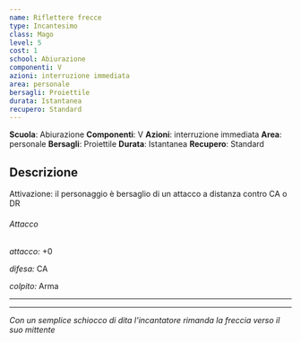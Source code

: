```yaml
---
name: Riflettere frecce
type: Incantesimo
class: Mago
level: 5
cost: 1
school: Abiurazione
componenti: V
azioni: interruzione immediata
area: personale
bersagli: Proiettile
durata: Istantanea
recupero: Standard
---
```

**Scuola**: Abiurazione
**Componenti**: V
**Azioni**: interruzione immediata
**Area**: personale
**Bersagli**: Proiettile
**Durata**: Istantanea
**Recupero**: Standard

**Descrizione**
-

Attivazione: il personaggio è bersaglio di un attacco a distanza contro CA o DR

###### Attacco

*attacco:* +0

*difesa:* CA

*colpito:* Arma

---

---

*Con un semplice schiocco di dita l'incantatore rimanda la freccia verso il suo mittente*